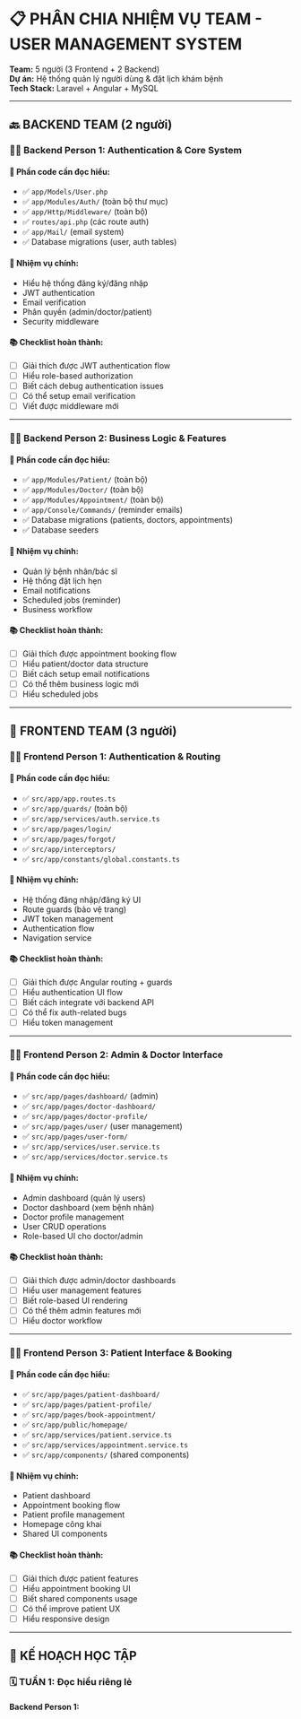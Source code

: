 # 📋 PHÂN CHIA NHIỆM VỤ TEAM - USER MANAGEMENT SYSTEM

**Team:** 5 người (3 Frontend + 2 Backend)  
**Dự án:** Hệ thống quản lý người dùng & đặt lịch khám bệnh  
**Tech Stack:** Laravel + Angular + MySQL

---

## 🔙 BACKEND TEAM (2 người)

### 👨‍💻 Backend Person 1: Authentication & Core System

#### 📂 Phần code cần đọc hiểu:
- ✅ `app/Models/User.php`
- ✅ `app/Modules/Auth/` (toàn bộ thư mục)
- ✅ `app/Http/Middleware/` (toàn bộ)
- ✅ `routes/api.php` (các route auth)
- ✅ `app/Mail/` (email system)
- ✅ Database migrations (user, auth tables)

#### 🎯 Nhiệm vụ chính:
- Hiểu hệ thống đăng ký/đăng nhập
- JWT authentication
- Email verification  
- Phân quyền (admin/doctor/patient)
- Security middleware

#### 📚 Checklist hoàn thành:
- [ ] Giải thích được JWT authentication flow
- [ ] Hiểu role-based authorization
- [ ] Biết cách debug authentication issues
- [ ] Có thể setup email verification
- [ ] Viết được middleware mới

---

### 👨‍💻 Backend Person 2: Business Logic & Features

#### 📂 Phần code cần đọc hiểu:
- ✅ `app/Modules/Patient/` (toàn bộ)
- ✅ `app/Modules/Doctor/` (toàn bộ)
- ✅ `app/Modules/Appointment/` (toàn bộ)
- ✅ `app/Console/Commands/` (reminder emails)
- ✅ Database migrations (patients, doctors, appointments)
- ✅ Database seeders

#### 🎯 Nhiệm vụ chính:
- Quản lý bệnh nhân/bác sĩ
- Hệ thống đặt lịch hẹn
- Email notifications
- Scheduled jobs (reminder)
- Business workflow

#### 📚 Checklist hoàn thành:
- [ ] Giải thích được appointment booking flow
- [ ] Hiểu patient/doctor data structure
- [ ] Biết cách setup email notifications
- [ ] Có thể thêm business logic mới
- [ ] Hiểu scheduled jobs

---

## 🎨 FRONTEND TEAM (3 người)

### 👩‍💻 Frontend Person 1: Authentication & Routing

#### 📂 Phần code cần đọc hiểu:
- ✅ `src/app/app.routes.ts`
- ✅ `src/app/guards/` (toàn bộ)
- ✅ `src/app/services/auth.service.ts`
- ✅ `src/app/pages/login/`
- ✅ `src/app/pages/forgot/`
- ✅ `src/app/interceptors/`
- ✅ `src/app/constants/global.constants.ts`

#### 🎯 Nhiệm vụ chính:
- Hệ thống đăng nhập/đăng ký UI
- Route guards (bảo vệ trang)
- JWT token management
- Authentication flow
- Navigation service

#### 📚 Checklist hoàn thành:
- [ ] Giải thích được Angular routing + guards
- [ ] Hiểu authentication UI flow
- [ ] Biết cách integrate với backend API
- [ ] Có thể fix auth-related bugs
- [ ] Hiểu token management

---

### 👩‍💻 Frontend Person 2: Admin & Doctor Interface

#### 📂 Phần code cần đọc hiểu:
- ✅ `src/app/pages/dashboard/` (admin)
- ✅ `src/app/pages/doctor-dashboard/`
- ✅ `src/app/pages/doctor-profile/`
- ✅ `src/app/pages/user/` (user management)
- ✅ `src/app/pages/user-form/`
- ✅ `src/app/services/user.service.ts`
- ✅ `src/app/services/doctor.service.ts`

#### 🎯 Nhiệm vụ chính:
- Admin dashboard (quản lý users)
- Doctor dashboard (xem bệnh nhân)
- Doctor profile management
- User CRUD operations
- Role-based UI cho doctor/admin

#### 📚 Checklist hoàn thành:
- [ ] Giải thích được admin/doctor dashboards
- [ ] Hiểu user management features
- [ ] Biết role-based UI rendering
- [ ] Có thể thêm admin features mới
- [ ] Hiểu doctor workflow

---

### 👩‍💻 Frontend Person 3: Patient Interface & Booking

#### 📂 Phần code cần đọc hiểu:
- ✅ `src/app/pages/patient-dashboard/`
- ✅ `src/app/pages/patient-profile/`
- ✅ `src/app/pages/book-appointment/`
- ✅ `src/app/public/homepage/`
- ✅ `src/app/services/patient.service.ts`
- ✅ `src/app/services/appointment.service.ts`
- ✅ `src/app/components/` (shared components)

#### 🎯 Nhiệm vụ chính:
- Patient dashboard
- Appointment booking flow
- Patient profile management
- Homepage công khai
- Shared UI components

#### 📚 Checklist hoàn thành:
- [ ] Giải thích được patient features
- [ ] Hiểu appointment booking UI
- [ ] Biết shared components usage
- [ ] Có thể improve patient UX
- [ ] Hiểu responsive design

---

## 📅 KẾ HOẠCH HỌC TẬP

### 🗓️ TUẦN 1: Đọc hiểu riêng lẻ

#### Backend Person 1: 